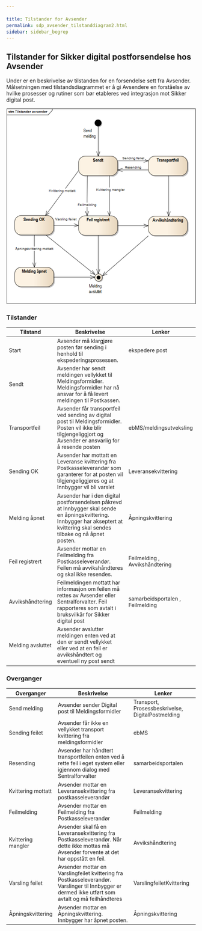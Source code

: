 ```yaml
---
 
title: Tilstander for Avsender  
permalink: sdp_avsender_tilstanddiagram2.html
sidebar: sidebar_begrep
---
```


## Tilstander for Sikker digital postforsendelse hos Avsender

Under er en beskrivelse av tilstanden for en forsendelse sett fra
Avsender. Målsetningen med tilstandsdiagrammet er å gi Avsendere en
forståelse av hvilke prosesser og rutiner som bør etableres ved
integrasjon mot Sikker digital post.

![Utkast til tilstandsdiagram for prosess hosavsender](../forretningslag/tilstander_avsender.png)

### Tilstander

| Tilstand  | Beskrivelse | Lenker   |
| --- | --- | --- |
| Start             | Avsender må klargjøre posten før sending i henhold til ekspederingsprosessen.                                                                                                   | ekspedere post                   |
| Sendt             | Avsender har sendt meldingen vellykket til Meldingsformidler. Meldingsformidler har nå ansvar for å få levert meldingen til Postkassen.                                         |                                  |
| Transportfeil     | Avsender får transportfeil ved sending av digital post til Meldingsformidler. Posten vil ikke blir tilgjengeliggjort og Avsender er ansvarlig for å resende posten              | ebMS/meldingsutveksling          |
| Sending OK        | Avsender har mottatt en Leveranse kvittering fra Postkasseleverandør som garanterer for at posten vil tilgjengeliggjøres og at Innbygger vil bli varslet                        | Leveransekvittering              |
| Melding åpnet     | Avsender har i den digital postforsendelsen påkrevd at Innbygger skal sende en åpningskvittering. Innbygger har akseptert at kvittering skal sendes tilbake og nå åpnet posten. | Åpningskvittering                |
| Feil registrert   | Avsender mottar en Feilmelding fra Postkasseleverandør. Feilen må avvikshåndteres og skal ikke resendes.                                                                        | Feilmelding , Avvikshåndtering   |
| Avvikshåndtering  | Feilmeldingen mottatt har informasjon om feilen må rettes av Avsender eller Sentralforvalter. Feil rapporteres som avtalt i bruksvilkår for Sikker digital post                 | samarbeidsportalen , Feilmelding |
| Melding avsluttet | Avsender avslutter meldingen enten ved at den er sendt vellykket eller ved at en feil er avvikshåndtert og eventuell ny post sendt                                              |                                  |

### Overganger

| Overganger         | Beskrivelse    | Lenker       |
| ---| --- | ---|
| Send melding       | Avsender sender Digital post til Meldingsformidler                                                                                                  | Transport, Prosessbeskrivelse, DigitalPostmelding |
| Sending feilet     | Avsender får ikke en vellykket transport kvittering fra meldingsformidler                                                                           | ebMS                                              |
| Resending          | Avsender har håndtert transportfeilen enten ved å rette feil i eget system eller igjennom dialog med Sentralforvalter                               | samarbeidsportalen                                |
| Kvittering mottatt | Avsender mottar en Leveransekvittering fra postkasseleverandør                                                                                      | Leveransekvittering                               |
| Feilmelding        | Avsender mottar en Feilmelding fra Postkasseleverandør                                                                                              | Feilmelding                                       |
| Kvittering mangler | Avsender skal få en Leveransekvittering fra Postkasseleverandør. Når dette ikke mottas må Avsender forvente at det har oppstått en feil.            | Avvikshåndtering                                  |
| Varsling feilet    | Avsender mottar en Varslingfeilet kvittering fra Postkasseleverandør. Varslinger til Innbygger er dermed ikke utført som avtalt og må feilhåndteres | VarslingfeiletKvittering                          |
| Åpningskvittering  | Avsender mottar en Åpningskvittering. Innbygger har åpnet posten.                                                                                   | Åpningskvittering                                 |
